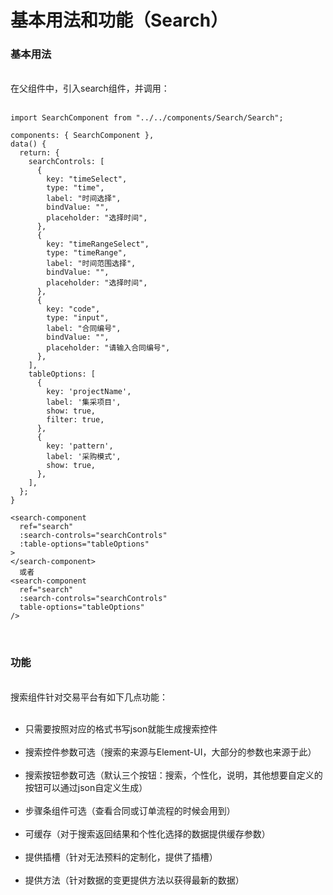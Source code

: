 # 基本用法和功能（Search）

### 基本用法
<br>
在父组件中，引入search组件，并调用：<br><br>

```
import SearchComponent from "../../components/Search/Search";

components: { SearchComponent },
data() {
  return: {
    searchControls: [
      {
        key: "timeSelect",
        type: "time",
        label: "时间选择",
        bindValue: "",
        placeholder: "选择时间",
      },
      {
        key: "timeRangeSelect",
        type: "timeRange",
        label: "时间范围选择",
        bindValue: "",
        placeholder: "选择时间",
      },
      {
        key: "code",
        type: "input",
        label: "合同编号",
        bindValue: "",
        placeholder: "请输入合同编号",
      },
    ],
    tableOptions: [
      {
        key: 'projectName',
        label: '集采项目',
        show: true,
        filter: true,
      },
      {
        key: 'pattern',
        label: '采购模式',
        show: true,
      },
    ],
  };
}
```
```
<search-component
  ref="search"
  :search-controls="searchControls"
  :table-options="tableOptions"
>
</search-component>
  或者
<search-component
  ref="search"
  :search-controls="searchControls"
  table-options="tableOptions"
/>
```
<br>

### 功能
<br>
搜索组件针对交易平台有如下几点功能：
<br><br>

* 只需要按照对应的格式书写json就能生成搜索控件
<br><br>
* 搜索控件参数可选（搜索的来源与Element-UI，大部分的参数也来源于此）
<br><br>
* 搜索按钮参数可选（默认三个按钮：搜索，个性化，说明，其他想要自定义的按钮可以通过json自定义生成）
<br><br>
* 步骤条组件可选（查看合同或订单流程的时候会用到）
<br><br>
* 可缓存（对于搜索返回结果和个性化选择的数据提供缓存参数）
<br><br>
* 提供插槽（针对无法预料的定制化，提供了插槽）
<br><br>
* 提供方法（针对数据的变更提供方法以获得最新的数据）
<br>


